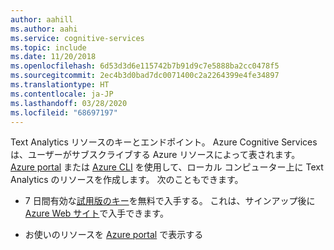 ```yaml
---
author: aahill
ms.author: aahi
ms.service: cognitive-services
ms.topic: include
ms.date: 11/20/2018
ms.openlocfilehash: 6d53d3d6e115742b7b91d9c7e5888ba2cc0478f5
ms.sourcegitcommit: 2ec4b3d0bad7dc0071400c2a2264399e4fe34897
ms.translationtype: HT
ms.contentlocale: ja-JP
ms.lasthandoff: 03/28/2020
ms.locfileid: "68697197"
---
```

Text Analytics リソースのキーとエンドポイント。 Azure Cognitive Services は、ユーザーがサブスクライブする Azure リソースによって表されます。 [Azure portal](../articles/cognitive-services/cognitive-services-apis-create-account.md) または [Azure CLI](../articles/cognitive-services/cognitive-services-apis-create-account-cli.md) を使用して、ローカル コンピューター上に Text Analytics のリソースを作成します。 次のこともできます。

* 7 日間有効な[試用版のキー](https://azure.microsoft.com/try/cognitive-services/#lang)を無料で入手する。 これは、サインアップ後に [Azure Web サイト](https://azure.microsoft.com/try/cognitive-services/my-apis/)で入手できます。

* お使いのリソースを [Azure portal](https://portal.azure.com/) で表示する
